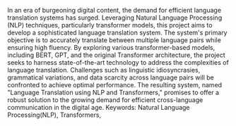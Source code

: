
In an era of burgeoning digital content, the demand for efficient language translation systems has surged. Leveraging Natural Language Processing (NLP) techniques, particularly transformer models, this project aims to develop a sophisticated language translation system. The system's primary objective is to accurately translate between multiple language pairs while ensuring high fluency. By exploring various transformer-based models, including BERT, GPT, and the original Transformer architecture, the project seeks to harness state-of-the-art technology to address the complexities of language translation. Challenges such as linguistic idiosyncrasies, grammatical variations, and data scarcity across language pairs will be confronted to achieve optimal performance. The resulting system, named "Language Translation using NLP and Transformers," promises to offer a robust solution to the growing demand for efficient cross-language communication in the digital age.
Keywords: Natural Language Processing(NLP), Transformers, 
